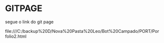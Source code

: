 # GITPAGE

segue o link do git page

file:///C:/backup%20D/Nova%20Pasta%20Leo/Bot%20Campado/PORT/Porfolio2.html
